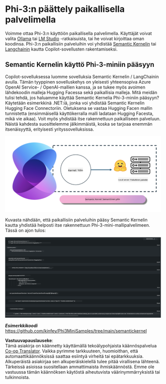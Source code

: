 <!--
CO_OP_TRANSLATOR_METADATA:
{
  "original_hash": "bcf5dd7031db0031abdb9dd0c05ba118",
  "translation_date": "2025-07-16T20:57:57+00:00",
  "source_file": "md/01.Introduction/03/Local_Server_Inference.md",
  "language_code": "fi"
}
-->
# **Phi-3:n päättely paikallisella palvelimella**

Voimme ottaa Phi-3:n käyttöön paikallisella palvelimella. Käyttäjät voivat valita [Ollama](https://ollama.com) tai [LM Studio](https://llamaedge.com) -ratkaisuista, tai he voivat kirjoittaa oman koodinsa. Phi-3:n paikallisiin palveluihin voi yhdistää [Semantic Kernelin](https://github.com/microsoft/semantic-kernel?WT.mc_id=aiml-138114-kinfeylo) tai [Langchainin](https://www.langchain.com/) kautta Copilot-sovellusten rakentamiseksi.

## **Semantic Kernelin käyttö Phi-3-miniin pääsyyn**

Copilot-sovelluksessa luomme sovelluksia Semantic Kernelin / LangChainin avulla. Tämän tyyppinen sovelluskehys on yleisesti yhteensopiva Azure OpenAI Service- / OpenAI-mallien kanssa, ja se tukee myös avoimen lähdekoodin malleja Hugging Facessa sekä paikallisia malleja. Mitä meidän tulisi tehdä, jos haluamme käyttää Semantic Kernelia Phi-3-miniin pääsyyn? Käytetään esimerkkinä .NET:iä, jonka voi yhdistää Semantic Kernelin Hugging Face Connectoriin. Oletuksena se vastaa Hugging Facen mallin tunnistetta (ensimmäisellä käyttökerralla malli ladataan Hugging Facesta, mikä vie aikaa). Voit myös yhdistää itse rakennettuun paikalliseen palveluun. Näistä kahdesta suosittelemme jälkimmäistä, koska se tarjoaa enemmän itsenäisyyttä, erityisesti yrityssovelluksissa.

![sk](../../../../../translated_images/sk.d03785c25edc6d445a2e9ae037979e544e0b0c482f43c7617b0324e717b9af62.fi.png)

Kuvasta nähdään, että paikallisiin palveluihin pääsy Semantic Kernelin kautta yhdistää helposti itse rakennettuun Phi-3-mini-mallipalvelimeen. Tässä on ajon tulos:

![skrun](../../../../../translated_images/skrun.5aafc1e7197dca2020eefcaeaaee184d29bb0cf1c37b00fd9c79acc23a6dc8d2.fi.png)

***Esimerkkikoodi*** https://github.com/kinfey/Phi3MiniSamples/tree/main/semantickernel

**Vastuuvapauslauseke**:  
Tämä asiakirja on käännetty käyttämällä tekoälypohjaista käännöspalvelua [Co-op Translator](https://github.com/Azure/co-op-translator). Vaikka pyrimme tarkkuuteen, huomioithan, että automaattikäännöksissä saattaa esiintyä virheitä tai epätarkkuuksia. Alkuperäistä asiakirjaa sen alkuperäiskielellä tulee pitää virallisena lähteenä. Tärkeissä asioissa suositellaan ammattimaista ihmiskäännöstä. Emme ole vastuussa tämän käännöksen käytöstä aiheutuvista väärinymmärryksistä tai tulkinnoista.